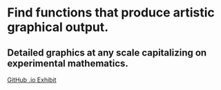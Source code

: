 # Find functions that produce artistic graphical output.

## Detailed graphics at any scale capitalizing on experimental mathematics.
[GitHub .io Exhibit](https://dlanier.github.io/FlyingMachineFractal/)
